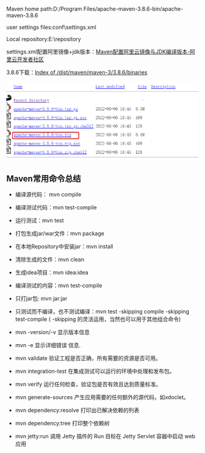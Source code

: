 Maven home path:D:/Program Files/apache-maven-3.8.6-bin/apache-maven-3.8.6

user settings files:conf\settings.xml

Local repository:E:\repository

settings.xml配置阿里镜像+jdk版本：[Maven配置阿里云镜像与JDK编译版本-阿里云开发者社区](https://developer.aliyun.com/article/1162679?spm=a2c6h.12873639.article-detail.27.6251667cxQyq3n&scm=20140722.ID_community@@article@@1162679._.ID_community@@article@@1162679-OR_rec-V_1)

3.8.6下载：[Index of /dist/maven/maven-3/3.8.6/binaries](http://archive.apache.org/dist/maven/maven-3/3.8.6/binaries/)

![chrome_P6W80sH56C.png](https://raw.githubusercontent.com/Fanyup/cloudimg/master/img/chrome_P6W80sH56C.png)

## Maven常用命令总结

- 编译源代码： mvn compile

- 编译测试代码：mvn test-compile

- 运行测试：mvn test

- 打包生成jar/war文件：mvn package

- 在本地Repository中安装jar：mvn install

- 清除生成的文件：mvn clean

- 生成idea项目：mvn idea:idea

- 编译测试的内容：mvn test-compile

- 只打jar包: mvn jar:jar

- 只测试而不编译，也不测试编译：mvn test -skipping compile -skipping test-compile ( -skipping 的灵活运用，当然也可以用于其他组合命令)

- mvn -version/-v 显示版本信息

- mvn -e 显示详细错误 信息.

- mvn validate 验证工程是否正确，所有需要的资源是否可用。

- mvn integration-test 在集成测试可以运行的环境中处理和发布包。

- mvn verify 运行任何检查，验证包是否有效且达到质量标准。

- mvn generate-sources 产生应用需要的任何额外的源代码，如xdoclet。

- mvn dependency:resolve 打印出已解决依赖的列表

- mvn dependency:tree 打印整个依赖树

- mvn jetty:run 调用 Jetty 插件的 Run 目标在 Jetty Servlet 容器中启动 web 应用
